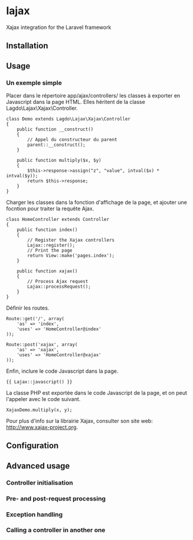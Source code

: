 # lajax
Xajax integration for the Laravel framework

## Installation

## Usage

### Un exemple simple

Placer dans le répertoire app/ajax/controllers/ les classes à exporter en Javascript dans la page HTML. Elles héritent de la classe Lagdo\Lajax\Xajax\Controller.

```
class Demo extends Lagdo\Lajax\Xajax\Controller
{
    public function __construct()
    {
        // Appel du constructeur du parent
        parent::__construct();
    }

    public function multiply($x, $y)
    {
        $this->response->assign("z", "value", intval($x) * intval($y));
        return $this->response;
    }
}
```

Charger les classes dans la fonction d'affichage de la page, et ajouter une focntion pour traiter la requête Ajax.

```
class HomeController extends Controller
{
    public function index()
    {
        // Register the Xajax controllers
        Lajax::register();
        // Print the page
        return View::make('pages.index');
    }

    public function xajax()
    {
        // Process Ajax request
        Lajax::processRequest();
    }
}
```

Définir les routes.

```
Route::get('/', array(
    'as' => 'index',
    'uses' => 'HomeController@index'
));

Route::post('xajax', array(
    'as' => 'xajax',
    'uses' => 'HomeController@xajax'
));
```

Enfin, inclure le code Javascript dans la page.

```
{{ Lajax::javascript() }}
```

La classe PHP est exportée dans le code Javascript de la page, et on peut l'appeler avec le code suivant.

```
XajaxDemo.multiply(x, y);
```

Pour plus d'info sur la librairie Xajax, consulter son site web: http://www.xajax-project.org.

## Configuration


## Advanced usage

### Controller initialisation

### Pre- and post-request processing

### Exception handling

### Calling a controller in another one
